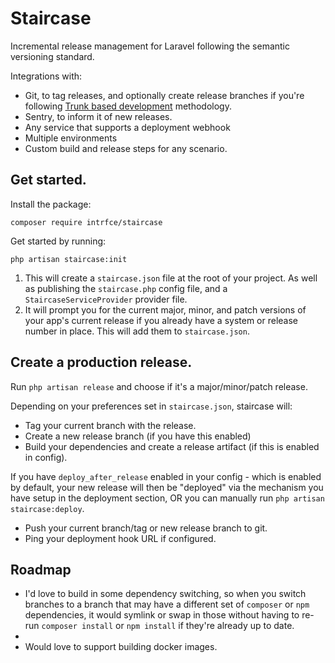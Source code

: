 # Staircase

Incremental release management for Laravel following the semantic versioning standard.

Integrations with:

- Git, to tag releases, and optionally create release branches if you're following [Trunk based development]() methodology.
- Sentry, to inform it of new releases.
- Any service that supports a deployment webhook
- Multiple environments
- Custom build and release steps for any scenario.

## Get started.

Install the package:


```
composer require intrfce/staircase
```

Get started by running:

```
php artisan staircase:init
```

1. This will create a `staircase.json` file at the root of your project. As well as publishing the `staircase.php` config file, and a `StaircaseServiceProvider` provider file.
2. It will prompt you for the current major, minor, and patch versions of your app's current release if you already have a system or release number in place. This will add them to `staircase.json`.

## Create a production release.

Run `php artisan release` and choose if it's a major/minor/patch release.

Depending on your preferences set in `staircase.json`, staircase will:

- Tag your current branch with the release.
- Create a new release branch (if you have this enabled)
- Build your dependencies and create a release artifact (if this is enabled in config).

If you have `deploy_after_release` enabled in your config - which is enabled by default, your new release will then be "deployed" via
the mechanism you have setup in the deployment section, OR you can manually run `php artisan staircase:deploy`.

- Push your current branch/tag or new release branch to git.
- Ping your deployment hook URL if configured.

## Roadmap

- I'd love to build in some dependency switching, so when you switch branches to a branch that may have a different set of `composer` or `npm` dependencies, it would symlink or swap in those without having to re-run `composer install` or `npm install` if they're already up to date.
- 
- Would love to support building docker images.
